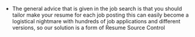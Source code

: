 - The general advice that is given in the job search is that you should tailor make  your resume for each job posting this can easily become a logistical nightmare with hundreds of job applications and different versions, so our solution is a form of Resume Source Control